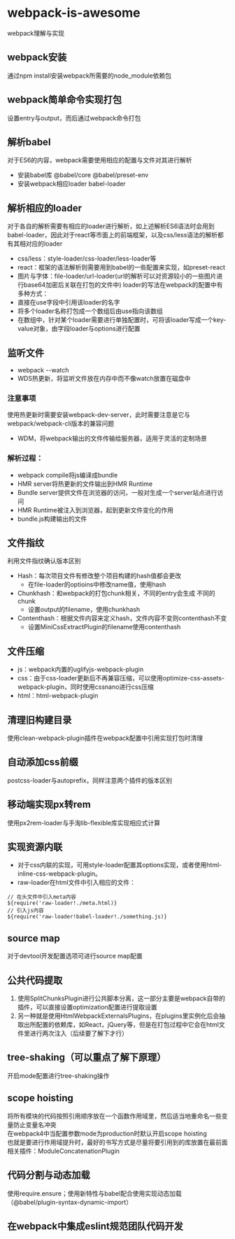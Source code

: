 # webpack-is-awesome
 webpack理解与实现

## webpack安装
通过npm install安装webpack所需要的node_module依赖包
## webpack简单命令实现打包
设置entry与output，而后通过webpack命令打包
## 解析babel
对于ES6的内容，webpack需要使用相应的配置与文件对其进行解析
- 安装babel库 @babel/core @babel/preset-env
- 安装webpack相应loader babel-loader
## 解析相应的loader
对于各自的解析需要有相应的loader进行解析，如上述解析ES6语法时会用到babel-loader，因此对于react等市面上的前端框架，以及css/less语法的解析都有其相对应的loader
- css/less：style-loader/css-loader/less-loader等
- react：框架的语法解析则需要用到babel的一些配置来实现，如preset-react
- 图片与字体：file-loader/url-loader(url的解析可以对资源较小的一些图片进行base64加密后关联在打包的文件中)
loader的写法在webpack的配置中有多种方式：
- 直接在use字段中引用该loader的名字
- 将多个loader名称打包成一个数组后由use指向该数组
- 在数组中，针对某个loader需要进行单独配置时，可将该loader写成一个key-value对象，由字段loader与options进行配置
## 监听文件
- webpack --watch
- WDS热更新，将监听文件放在内存中而不像watch放置在磁盘中
### 注意事项
使用热更新时需要安装webpack-dev-server，此时需要注意是它与webpack/webpack-cli版本的兼容问题
- WDM，将webpack输出的文件传输给服务器，适用于灵活的定制场景
### 解析过程：
- webpack compile将js编译成bundle
- HMR server将热更新的文件输出到HMR Runtime
- Bundle server提供文件在浏览器的访问，一般对生成一个server站点进行访问
- HMR Runtime被注入到浏览器，起到更新文件变化的作用
- bundle.js构建输出的文件
## 文件指纹
利用文件指纹确认版本区别
- Hash：每次项目文件有修改整个项目构建的hash值都会更改
  - 在file-loader的optioins中修改name值，使用hash
- Chunkhash：和webpack的打包chunk相关，不同的entry会生成 不同的chunk
  - 设置output的filename，使用chunkhash
- Contenthash：根据文件内容来定义hash，文件内容不变则contenthash不变
  - 设置MiniCssExtractPlugin的filename使用contenthash
## 文件压缩
- js：webpack内置的uglifyjs-webpack-plugin
- css：由于css-loader更新后不再兼容压缩，可以使用optimize-css-assets-webpack-plugin，同时使用cssnano进行css压缩
- html：html-webpack-plugin
## 清理旧构建目录
使用clean-webpack-plugin插件在webpack配置中引用实现打包时清理
## 自动添加css前缀
postcss-loader与autoprefix，同样注意两个插件的版本区别
## 移动端实现px转rem
使用px2rem-loader与手淘lib-flexible库实现相应式计算
## 实现资源内联
- 对于css内联的实现，可用style-loader配置其options实现，或者使用html-inline-css-webpack-plugin。
- raw-loader在html文件中引入相应的文件：
```
// 在头文件中引入meta内容
${require('raw-loader!./meta.html)}
// 引入js内容
${require('raw-loader!babel-loader!./something.js)}
```
## source map
对于devtool开发配置选项可进行source map配置
## 公共代码提取
1. 使用SplitChunksPlugin进行公共脚本分离，这一部分主要是webpack自带的插件，可以直接设置optimization配置进行提取设置
2. 另一种就是使用HtmlWebpackExternalsPlugins，在plugins里实例化后会抽取出所配置的依赖库，如React，jQuery等，但是在打包过程中它会在html文件里进行两次注入（后续要了解下才行）
## tree-shaking（可以重点了解下原理）
开启mode配置进行tree-shaking操作
## scope hoisting
将所有模块的代码按照引用顺序放在一个函数作用域里，然后适当地重命名一些变量防止变量名冲突  
在webpack4中当配置参数mode为production时默认开启scope hoisting  
也就是要进行作用域提升时，最好的书写方式是尽量将要引用到的库放置在最前面  
相关插件：ModuleConcatenationPlugin
## 代码分割与动态加载
使用require.ensure；使用新特性与babel配合使用实现动态加载（@babel/plugin-syntax-dynamic-import）
## 在webpack中集成eslint规范团队代码开发